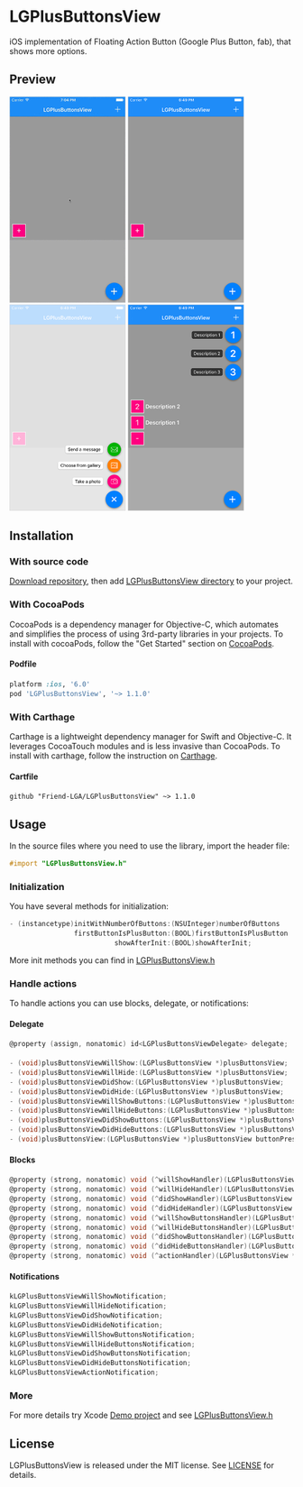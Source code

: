 # LGPlusButtonsView

iOS implementation of Floating Action Button (Google Plus Button, fab), that shows more options.

## Preview

<img src="https://raw.githubusercontent.com/Friend-LGA/ReadmeFiles/master/LGPlusButtonsView/Preview.gif" height="366"/> <img src="https://raw.githubusercontent.com/Friend-LGA/ReadmeFiles/master/LGPlusButtonsView/1.png" height="366"/> <img src="https://raw.githubusercontent.com/Friend-LGA/ReadmeFiles/master/LGPlusButtonsView/2.png" height="366"/> <img src="https://raw.githubusercontent.com/Friend-LGA/ReadmeFiles/master/LGPlusButtonsView/3.png" height="366"/>

## Installation

### With source code

[Download repository](https://github.com/Friend-LGA/LGPlusButtonsView/archive/master.zip), then add [LGPlusButtonsView directory](https://github.com/Friend-LGA/LGPlusButtonsView/blob/master/LGPlusButtonsView/) to your project.

### With CocoaPods

CocoaPods is a dependency manager for Objective-C, which automates and simplifies the process of using 3rd-party libraries in your projects. To install with cocoaPods, follow the "Get Started" section on [CocoaPods](https://cocoapods.org/).

#### Podfile
```ruby
platform :ios, '6.0'
pod 'LGPlusButtonsView', '~> 1.1.0'
```

### With Carthage

Carthage is a lightweight dependency manager for Swift and Objective-C. It leverages CocoaTouch modules and is less invasive than CocoaPods. To install with carthage, follow the instruction on [Carthage](https://github.com/Carthage/Carthage/).

#### Cartfile
```
github "Friend-LGA/LGPlusButtonsView" ~> 1.1.0
```

## Usage

In the source files where you need to use the library, import the header file:

```objective-c
#import "LGPlusButtonsView.h"
```

### Initialization

You have several methods for initialization:

```objective-c
- (instancetype)initWithNumberOfButtons:(NSUInteger)numberOfButtons
                firstButtonIsPlusButton:(BOOL)firstButtonIsPlusButton
                          showAfterInit:(BOOL)showAfterInit;
```

More init methods you can find in [LGPlusButtonsView.h](https://github.com/Friend-LGA/LGPlusButtonsView/blob/master/LGPlusButtonsView/LGPlusButtonsView.h)

### Handle actions

To handle actions you can use blocks, delegate, or notifications:

#### Delegate

```objective-c
@property (assign, nonatomic) id<LGPlusButtonsViewDelegate> delegate;

- (void)plusButtonsViewWillShow:(LGPlusButtonsView *)plusButtonsView;
- (void)plusButtonsViewWillHide:(LGPlusButtonsView *)plusButtonsView;
- (void)plusButtonsViewDidShow:(LGPlusButtonsView *)plusButtonsView;
- (void)plusButtonsViewDidHide:(LGPlusButtonsView *)plusButtonsView;
- (void)plusButtonsViewWillShowButtons:(LGPlusButtonsView *)plusButtonsView;
- (void)plusButtonsViewWillHideButtons:(LGPlusButtonsView *)plusButtonsView;
- (void)plusButtonsViewDidShowButtons:(LGPlusButtonsView *)plusButtonsView;
- (void)plusButtonsViewDidHideButtons:(LGPlusButtonsView *)plusButtonsView;
- (void)plusButtonsView:(LGPlusButtonsView *)plusButtonsView buttonPressedWithTitle:(NSString *)title description:(NSString *)description index:(NSUInteger)index;
```

#### Blocks

```objective-c
@property (strong, nonatomic) void (^willShowHandler)(LGPlusButtonsView *plusButtonView);
@property (strong, nonatomic) void (^willHideHandler)(LGPlusButtonsView *plusButtonView);
@property (strong, nonatomic) void (^didShowHandler)(LGPlusButtonsView *plusButtonView);
@property (strong, nonatomic) void (^didHideHandler)(LGPlusButtonsView *plusButtonView);
@property (strong, nonatomic) void (^willShowButtonsHandler)(LGPlusButtonsView *plusButtonView);
@property (strong, nonatomic) void (^willHideButtonsHandler)(LGPlusButtonsView *plusButtonView);
@property (strong, nonatomic) void (^didShowButtonsHandler)(LGPlusButtonsView *plusButtonView);
@property (strong, nonatomic) void (^didHideButtonsHandler)(LGPlusButtonsView *plusButtonView);
@property (strong, nonatomic) void (^actionHandler)(LGPlusButtonsView *plusButtonView, NSString *title, NSString *description, NSUInteger index);
```

#### Notifications

```objective-c
kLGPlusButtonsViewWillShowNotification;
kLGPlusButtonsViewWillHideNotification;
kLGPlusButtonsViewDidShowNotification;
kLGPlusButtonsViewDidHideNotification;
kLGPlusButtonsViewWillShowButtonsNotification;
kLGPlusButtonsViewWillHideButtonsNotification;
kLGPlusButtonsViewDidShowButtonsNotification;
kLGPlusButtonsViewDidHideButtonsNotification;
kLGPlusButtonsViewActionNotification;
```

### More

For more details try Xcode [Demo project](https://github.com/Friend-LGA/LGPlusButtonsView/blob/master/Demo) and see [LGPlusButtonsView.h](https://github.com/Friend-LGA/LGPlusButtonsView/blob/master/LGPlusButtonsView/LGPlusButtonsView.h)

## License

LGPlusButtonsView is released under the MIT license. See [LICENSE](https://raw.githubusercontent.com/Friend-LGA/LGPlusButtonsView/master/LICENSE) for details.
